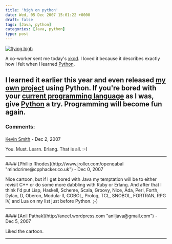```yaml
---
title: 'high on python'
date: Wed, 05 Dec 2007 15:01:22 +0000
draft: false
tags: [Java, python]
categories: [Java, python]
type: post
---
```


[![flying high](http://imgs.xkcd.com/comics/python.png)](http://xkcd.com/353/)

A co-worker sent me today's [xkcd](http://xkcd.com). I loved it because it describes exactly how I felt when I learned [Python](http://en.wikipedia.org/wiki/Python_%28programming_language%29).

I learned it earlier this year and even released [my own project](http://sourceforge.net/project/showfiles.php?group_id=205794) using Python. If you're bored with your [current programming language](http://en.wikipedia.org/wiki/Java_programming) as I was, give [Python](http://www.python.org) a try. Programming will become fun again.
---
### Comments:
####
[Kevin Smith](http://weblog.hypotheticalabs.com "kevin@hypotheticalabs.com") - <time datetime="2007-12-11 16:29:49">Dec 2, 2007</time>

You. Must. Learn. Erlang. That is all. :-)
<hr />
####
[Phillip Rhodes](http://www.jroller.com/openqabal "mindcrime@cpphacker.co.uk") - <time datetime="2007-12-09 00:10:47">Dec 0, 2007</time>

Nice cartoon, but if I get bored with Java my temptation will be to either revisit C++ or do some more dabbling with Ruby or Erlang. And after that I think I'd put Lisp, Haskell, Scheme, Scala, Groovy, Nice, Ada, Perl, Forth, Dylan, D, Oberon, Modula-II, COBOL, Prolog, TCL, SNOBOL, FORTRAN, RPG IV, and Lua on my list just before Python. ;-)
<hr />
####
[Anil Pathak](http://aneel.wordpress.com "aniljava@gmail.com") - <time datetime="2007-12-07 23:52:41">Dec 5, 2007</time>

Liked the cartoon.
<hr />
